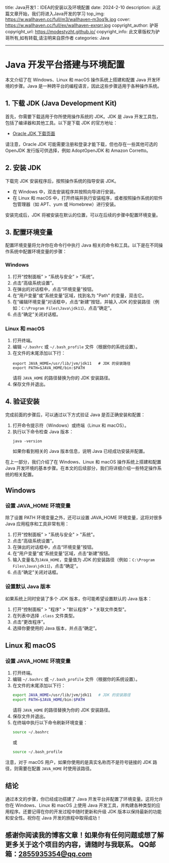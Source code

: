 title: Java开发1：IDEA的安装以及环境配置
date: 2024-2-10
description: 从这篇文章开始，我们将进入Java开发的学习
top_img: https://w.wallhaven.cc/full/m3/wallhaven-m3oq1k.jpg
cover: https://w.wallhaven.cc/full/ex/wallhaven-exrqrr.jpg
copyright_author: 驴哥
copyright_url: https://modestyzht.github.io/
copyright_info: 此文章版权为驴哥所有,如有转载,请注明来自原作者
categories: Java

---
# Java 开发平台搭建与环境配置

本文介绍了在 Windows、Linux 和 macOS 操作系统上搭建和配置 Java 开发环境的步骤。Java 是一种跨平台的编程语言，因此这些步骤适用于各种操作系统。

## 1. 下载 JDK (Java Development Kit)

首先，你需要下载适用于你所使用操作系统的 JDK。JDK 是 Java 开发工具包，包括了编译器和其他工具。以下是下载 JDK 的官方地址：

- [Oracle JDK 下载页面](https://www.oracle.com/java/technologies/javase-jdk11-downloads.html)

请注意，Oracle JDK 可能需要注册和登录才能下载，但也存在一些其他可选的 OpenJDK 发行版可供选择，例如 AdoptOpenJDK 和 Amazon Corretto。

## 2. 安装 JDK

下载完 JDK 安装程序后，按照操作系统的指导安装 JDK。

- 在 Windows 中，双击安装程序并按照向导进行安装。
- 在 Linux 和 macOS 中，打开终端并执行安装程序，或者按照操作系统的软件包管理器（如 APT、yum 或 Homebrew）进行安装。

安装完成后，JDK 将被安装在默认的位置，可以在后续的步骤中配置环境变量。

## 3. 配置环境变量

配置环境变量将允许你在命令行中执行 Java 相关的命令和工具。以下是在不同操作系统中配置环境变量的步骤：

### Windows

1. 打开“控制面板” > “系统与安全” > “系统”。
2. 点击“高级系统设置”。
3. 在弹出的对话框中，点击“环境变量”按钮。
4. 在“用户变量”或“系统变量”区域，找到名为 "Path" 的变量，双击它。
5. 在“编辑环境变量”对话框中，点击“新建”按钮，并输入 JDK 的安装路径（例如：`C:\Program Files\Java\jdk11`)，点击“确定”。
6. 点击“确定”关闭对话框。

### Linux 和 macOS

1. 打开终端。
2. 编辑 `~/.bashrc` 或 `~/.bash_profile` 文件（根据你的系统设置）。
3. 在文件的末尾添加以下行：
   ```
   export JAVA_HOME=/usr/lib/jvm/jdk11   # JDK 的安装路径
   export PATH=$JAVA_HOME/bin:$PATH
   ```
   请将 `JAVA_HOME` 的路径替换为你的 JDK 安装路径。
4. 保存文件并退出。

## 4. 验证安装

完成前面的步骤后，可以通过以下方式验证 Java 是否正确安装和配置：

1. 打开命令提示符（Windows）或终端（Linux 和 macOS）。
2. 执行以下命令检查 Java 版本：
   ```
   java -version
   ```
   如果你看到相关的 Java 版本信息，说明 Java 已经成功安装并配置。


在上一部分，我们介绍了在 Windows、Linux 和 macOS 操作系统上搭建和配置 Java 开发环境的基本步骤。在本文的后续部分，我们将详细介绍一些特定操作系统的相关配置。

## Windows

### 设置 JAVA_HOME 环境变量

除了设置 PATH 环境变量之外，还可以设置 JAVA_HOME 环境变量，这将对很多 Java 应用程序和工具非常有用：

1. 打开“控制面板” > "系统与安全" > "系统"。
2. 点击“高级系统设置”。
3. 在弹出的对话框中，点击“环境变量”按钮。
4. 在“用户变量”或“系统变量”区域，点击“新建”按钮。
5. 输入变量名为`JAVA_HOME`，变量值为 JDK 的安装路径（例如：`C:\Program Files\Java\jdk11`)，点击“确定”。
6. 点击“确定”关闭对话框。

### 设置默认 Java 版本

如果系统上同时安装了多个 JDK 版本，你可能希望设置默认的 Java 版本：

1. 打开“控制面板” > "程序" > "默认程序" > "关联文件类型"。
2. 在列表中选择 `.class` 文件类型。
3. 点击“更改程序”。
4. 选择你要使用的 Java 版本，并点击“确定”。

## Linux 和 macOS

### 设置 JAVA_HOME 环境变量

1. 打开终端。
2. 编辑 `~/.bashrc` 或 `~/.bash_profile` 文件（根据你的系统设置）。
3. 在文件的末尾添加以下行：
   ```bash
   export JAVA_HOME=/usr/lib/jvm/jdk11   # JDK 的安装路径
   export PATH=$JAVA_HOME/bin:$PATH
   ```
   请将 `JAVA_HOME` 的路径替换为你的 JDK 安装路径。
4. 保存文件并退出。
5. 在终端中执行以下命令刷新环境变量：
   ```bash
   source ~/.bashrc
   ```
   或
   ```bash
   source ~/.bash_profile
   ```

注意，对于 macOS 用户，如果你使用的是真实名称而不是符号链接的 JDK 路径，则需要在配置 `JAVA_HOME` 时使用该路径。

## 结论

通过本文的步骤，你已经成功搭建了 Java 开发平台并配置了环境变量。这将允许你在 Windows、Linux 和 macOS 上使用 Java 开发工具，并构建各种类型的应用程序。还要记得在你的开发过程中随时更新和升级 JDK 版本以保持最新的功能和安全性。祝你在 Java 开发的旅程中取得成功！








感谢你阅读我的博客文章！如果你有任何问题或想了解更多关于这个项目的内容，请随时与我联系。
QQ邮箱：2855935354@qq.com
---